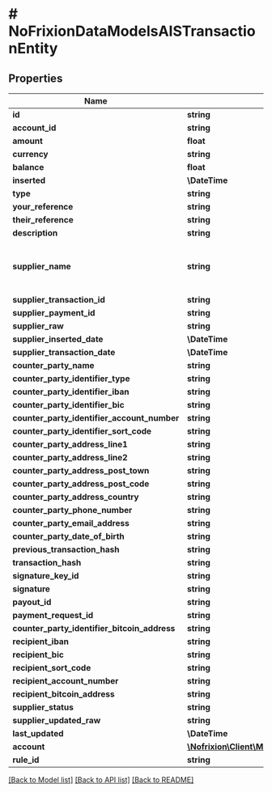 # # NoFrixionDataModelsAISTransactionEntity

## Properties

Name | Type | Description | Notes
------------ | ------------- | ------------- | -------------
**id** | **string** |  | [optional]
**account_id** | **string** |  | [optional]
**amount** | **float** |  | [optional]
**currency** | **string** |  | [optional]
**balance** | **float** |  | [optional]
**inserted** | **\DateTime** |  | [optional]
**type** | **string** |  | [optional]
**your_reference** | **string** |  | [optional]
**their_reference** | **string** |  | [optional]
**description** | **string** |  | [optional]
**supplier_name** | **string** | Lists the supported card and PIS processors. | [optional]
**supplier_transaction_id** | **string** |  | [optional]
**supplier_payment_id** | **string** |  | [optional]
**supplier_raw** | **string** |  | [optional]
**supplier_inserted_date** | **\DateTime** |  | [optional]
**supplier_transaction_date** | **\DateTime** |  | [optional]
**counter_party_name** | **string** |  | [optional]
**counter_party_identifier_type** | **string** |  | [optional]
**counter_party_identifier_iban** | **string** |  | [optional]
**counter_party_identifier_bic** | **string** |  | [optional]
**counter_party_identifier_account_number** | **string** |  | [optional]
**counter_party_identifier_sort_code** | **string** |  | [optional]
**counter_party_address_line1** | **string** |  | [optional]
**counter_party_address_line2** | **string** |  | [optional]
**counter_party_address_post_town** | **string** |  | [optional]
**counter_party_address_post_code** | **string** |  | [optional]
**counter_party_address_country** | **string** |  | [optional]
**counter_party_phone_number** | **string** |  | [optional]
**counter_party_email_address** | **string** |  | [optional]
**counter_party_date_of_birth** | **string** |  | [optional]
**previous_transaction_hash** | **string** |  | [optional]
**transaction_hash** | **string** |  | [optional]
**signature_key_id** | **string** |  | [optional]
**signature** | **string** |  | [optional]
**payout_id** | **string** |  | [optional]
**payment_request_id** | **string** |  | [optional]
**counter_party_identifier_bitcoin_address** | **string** |  | [optional]
**recipient_iban** | **string** |  | [optional]
**recipient_bic** | **string** |  | [optional]
**recipient_sort_code** | **string** |  | [optional]
**recipient_account_number** | **string** |  | [optional]
**recipient_bitcoin_address** | **string** |  | [optional]
**supplier_status** | **string** |  | [optional]
**supplier_updated_raw** | **string** |  | [optional]
**last_updated** | **\DateTime** |  | [optional]
**account** | [**\Nofrixion\Client\Model\NoFrixionDataModelsAccountEntity**](NoFrixionDataModelsAccountEntity.md) |  | [optional]
**rule_id** | **string** |  | [optional]

[[Back to Model list]](../../README.md#models) [[Back to API list]](../../README.md#endpoints) [[Back to README]](../../README.md)
